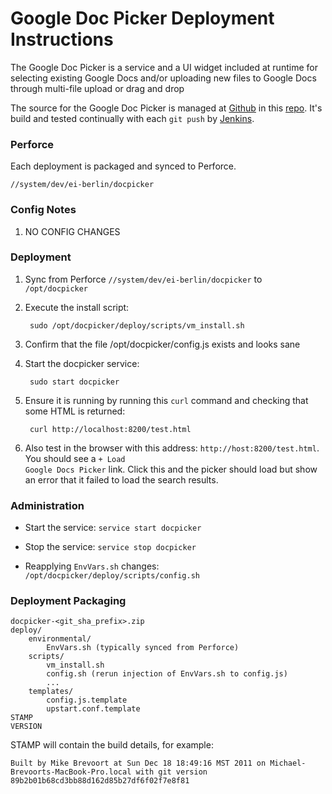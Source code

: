 Google Doc Picker Deployment Instructions
============================

The Google Doc Picker is a service and a UI widget included at runtime for selecting existing Google Docs and/or uploading new files to Google Docs through multi-file upload or drag and drop

The source for the Google Doc Picker is managed at [Github](http://github.com) in this [repo](https://github.com/PearsonEducation/google-doc-picker). It's build and tested continually with each <code>git push</code> by [Jenkins](http://polly.petdev.com:8080/view/Google%20Projects/job/google-doc-picker/).

### Perforce

Each deployment is packaged and synced to Perforce.

    //system/dev/ei-berlin/docpicker

### Config Notes

1. NO CONFIG CHANGES

### Deployment

1. Sync from Perforce <code>//system/dev/ei-berlin/docpicker</code> to <code>/opt/docpicker</code>

2. Execute the install script: 

        sudo /opt/docpicker/deploy/scripts/vm_install.sh

3. Confirm that the file /opt/docpicker/config.js exists and looks sane

4. Start the docpicker service:

        sudo start docpicker

5. Ensure it is running by running this <code>curl</code> command and checking that some HTML is returned:

        curl http://localhost:8200/test.html

6. Also test in the browser with this address: <code>http://host:8200/test.html</code>. You should see a <code>+ Load Google Docs Picker</code> link. Click this and the picker should load but show an error that it failed to load the search results.

### Administration

* Start the service: <code>service start docpicker</code>

* Stop the service: <code>service stop docpicker</code>

* Reapplying <code>EnvVars.sh</code> changes: <code>/opt/docpicker/deploy/scripts/config.sh</code>

### Deployment Packaging

    docpicker-<git_sha_prefix>.zip
    deploy/
        environmental/
            EnvVars.sh (typically synced from Perforce)
        scripts/
            vm_install.sh
            config.sh (rerun injection of EnvVars.sh to config.js)
            ...
        templates/
            config.js.template
            upstart.conf.template
    STAMP
    VERSION

STAMP will contain the build details, for example:

    Built by Mike Brevoort at Sun Dec 18 18:49:16 MST 2011 on Michael-Brevoorts-MacBook-Pro.local with git version 89b2b01b68cd3bb88d162d85b27df6f02f7e8f81


